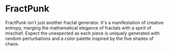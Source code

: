 # FractPunk
FractPunk isn't just another fractal generator. It's a manifestation of creative entropy, merging the mathematical elegance of fractals with a spirit of mischief. Expect the unexpected as each piece is uniquely generated with random perturbations and a color palette inspired by the five shades of chaos.
